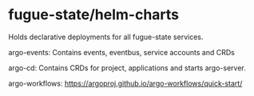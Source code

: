 # fugue-state/helm-charts
Holds declarative deployments for all fugue-state services.

argo-events:
  Contains events, eventbus, service accounts and CRDs

argo-cd:
  Contains CRDs for project, applications and starts argo-server.

argo-workflows:
  https://argoproj.github.io/argo-workflows/quick-start/
